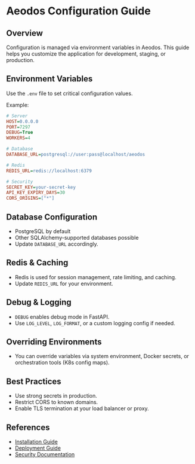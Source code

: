 # Aeodos Configuration Guide

## Overview
Configuration is managed via environment variables in Aeodos. This guide helps you customize the application for development, staging, or production.

## Environment Variables
Use the `.env` file to set critical configuration values.

Example:
```ini
# Server
HOST=0.0.0.0
PORT=7297
DEBUG=True
WORKERS=4

# Database
DATABASE_URL=postgresql://user:pass@localhost/aeodos

# Redis
REDIS_URL=redis://localhost:6379

# Security
SECRET_KEY=your-secret-key
API_KEY_EXPIRY_DAYS=30
CORS_ORIGINS=["*"]
```

## Database Configuration
- PostgreSQL by default
- Other SQLAlchemy-supported databases possible
- Update `DATABASE_URL` accordingly.

## Redis & Caching
- Redis is used for session management, rate limiting, and caching.
- Update `REDIS_URL` for your environment.

## Debug & Logging
- `DEBUG` enables debug mode in FastAPI.
- Use `LOG_LEVEL`, `LOG_FORMAT`, or a custom logging config if needed.

## Overriding Environments
- You can override variables via system environment, Docker secrets, or orchestration tools (K8s config maps).

## Best Practices
- Use strong secrets in production.
- Restrict CORS to known domains.
- Enable TLS termination at your load balancer or proxy.

## References
- [Installation Guide](../installation/README.md)
- [Deployment Guide](../deployment/README.md)
- [Security Documentation](../security/README.md)

